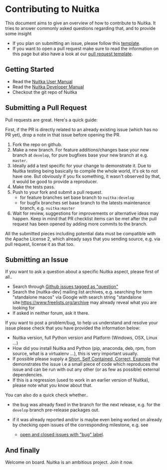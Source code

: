# Contributing to Nuitka

This document aims to give an overview of how to contribute to Nuitka. It tries
to answer commonly asked questions regarding that, and to provide some insight

* If you plan on submitting an issue, please follow this
  [template](https://github.com/kayhayen/Nuitka/blob/master/.github/ISSUE_TEMPLATE.md).
* If you want to open a pull request make sure to read the information on this
  page but also have a look at our
  [pull request template](https://github.com/kayhayen/Nuitka/blob/master/.github/PULL_REQUEST_TEMPLATE.md).

## Getting Started

 * Read the [Nuitka User Manual](http://nuitka.net/doc/user-manual.html)
 * Read the [Nuitka Developer Manual](http://nuitka.net/doc/developer-manual.html)
 * Checkout the git repo of Nuitka

## Submitting a Pull Request

Pull requests are great. Here's a quick guide:

First, if the PR is directly related to an already existing issue (which has no
PR yet), drop a note in that issue before opening the PR.

 1. Fork the repo on github.
 2. Make a new branch. For feature additions/changes base your new branch at
    `develop`, for pure bugfixes base your new branch at e.g. `master`.
 3. Ideally add a test specific for your change to demonstrate it. Due to Nuitka
    testing being basically to compile the whole world, it's ok to not have one.
    But obviously if you fix something, it wasn't observed by that, it would be
    good to provide a reproducer.
 4. Make the tests pass.
 5. Push to your fork and submit a pull request.
    - for feature branches set base branch to `nuitka:develop`
    - for bugfix branches set base branch to the latests maintenance branch, e.g. `nuitka:master`
 6. Wait for review, suggestions for improvements or alternative ideas may
    happen. Keep in mind that PR checklist items can be met after the pull
    request has been opened by adding more commits to the branch.

All the submitted pieces including potential data must be compatible with the
Apache License 2, which already says that you sending source, e.g. via pull
request, license it as that too.

## Submitting an Issue

If you want to ask a question about a specific Nuitka aspect, please first of all..

 * Search through [Github issues tagged as "question"](https://github.com/kayhayen/Nuitka/issues?q=label%3Aquestion)
 * Search the [nuitka-dev] mailing list archives, e.g.
   searching for term "standalone macos" via Google with search string "standalone site:https://www.freelists.org/archive may already reveal what you are looking for
 * If asked in neither forum, ask it there.

If you want to post a problem/bug, to help us understand and resolve your issue
please check that you have provided the information below:

*  Nuitka version, full Python version and Platform (Windows, OSX, Linux ...)
*  How did you install Nuitka and Python (pip, anaconda, deb, rpm, from source,
   what is a virtualenv ...), this is very important usually.
*  If possible please supply a [Short, Self Contained, Correct, Example](http://sscce.org/)
      that demonstrates the issue i.e a small piece of code which reproduces
      the issue and can be run with out any other (or as few as possible)
      external dependencies.
*  If this is a regression (used to work in an earlier version of Nuitka),
   please note what you know about that.

You can also do a quick check whether..

 * the bug was already fixed in the branch for the next release, e.g. for the
   `develop` branch pre-release packages out.

 * if it was already reported and/or is maybe even being worked on already by
   checking open issues of the corresponding milestone, e.g. see

   * [open and closed issues with "bug" label](
      https://github.com/kayhayen/Nuitka/issues?q=label%3Abug+).

## And finally

Welcome on board. Nuitka is an ambitious project. Join it now.
